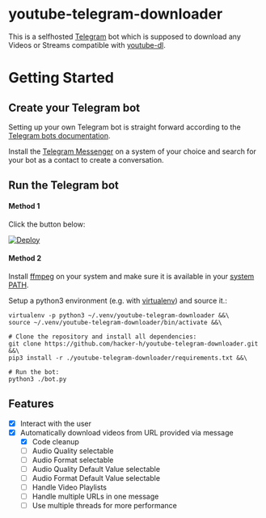# youtube-telegram-downloader

This is a selfhosted [Telegram](https://telegram.org/) bot which is supposed to download any Videos or Streams compatible with [youtube-dl](https://github.com/ytdl-org/youtube-dl).

# Getting Started

## Create your Telegram bot

Setting up your own Telegram bot is straight forward according to the [Telegram bots documentation](https://core.telegram.org/bots).

Install the [Telegram Messenger](https://telegram.org/) on a system of your choice and search for your bot as a contact to create a conversation.

## Run the Telegram bot

#### Method 1

Click the button below:

[![Deploy](https://www.herokucdn.com/deploy/button.svg)](https://heroku.com/deploy)

#### Method 2

Install [ffmpeg](https://ffmpeg.org/) on your system and make sure it is available in your [system PATH](https://en.wikipedia.org/wiki/PATH_(variable)).

Setup a python3 environment (e.g. with [virtualenv](https://virtualenv.pypa.io/en/stable/)) and source it.:

```
virtualenv -p python3 ~/.venv/youtube-telegram-downloader &&\
source ~/.venv/youtube-telegram-downloader/bin/activate &&\

# Clone the repository and install all dependencies:
git clone https://github.com/hacker-h/youtube-telegram-downloader.git &&\
pip3 install -r ./youtube-telegram-downloader/requirements.txt &&\

# Run the bot:
python3 ./bot.py
```

## Features

* [x] Interact with the user
* [x] Automatically download videos from URL provided via message
    - [x] Code cleanup
    - [ ] Audio Quality selectable
    - [ ] Audio Format selectable
    - [ ] Audio Quality Default Value selectable
    - [ ] Audio Format Default Value selectable
    - [ ] Handle Video Playlists
    - [ ] Handle multiple URLs in one message
    - [ ] Use multiple threads for more performance

